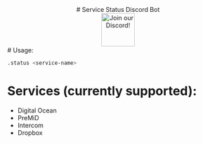 <div align="center">
    # Service Status Discord Bot   
</div>
<div align="center">
  <a target="_blank" href="https://discord.premid.app/" title="Join our Discord!">
<img draggable="false" src="https://discordapp.com/api/guilds/832359181196984360/widget.png?style=banner2" height="76px" draggable="false" alt="Join our Discord!">
</a>
</div>
# Usage:

```bash
.status <service-name>
```

# Services (currently supported):

-   Digital Ocean
-   PreMiD
-   Intercom
-   Dropbox
